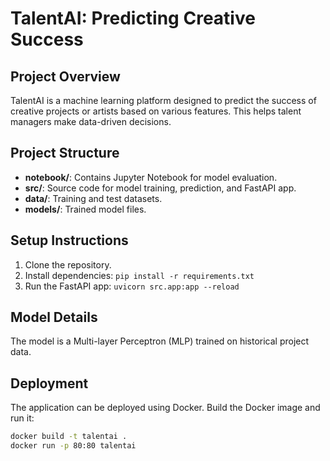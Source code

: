 # TalentAI: Predicting Creative Success

## Project Overview

TalentAI is a machine learning platform designed to predict the success of creative projects or artists based on various features. This helps talent managers make data-driven decisions.

## Project Structure

- **notebook/**: Contains Jupyter Notebook for model evaluation.
- **src/**: Source code for model training, prediction, and FastAPI app.
- **data/**: Training and test datasets.
- **models/**: Trained model files.

## Setup Instructions

1. Clone the repository.
2. Install dependencies: `pip install -r requirements.txt`
3. Run the FastAPI app: `uvicorn src.app:app --reload`

## Model Details

The model is a Multi-layer Perceptron (MLP) trained on historical project data.

## Deployment

The application can be deployed using Docker. Build the Docker image and run it:

```bash
docker build -t talentai .
docker run -p 80:80 talentai
